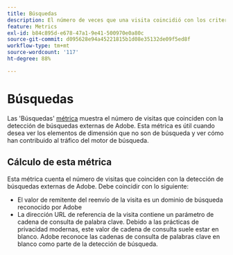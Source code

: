 ```yaml
---
title: Búsquedas
description: El número de veces que una visita coincidió con los criterios de búsqueda externa.
feature: Metrics
exl-id: b84c895d-e678-47a1-9e41-500970e0a80c
source-git-commit: d095628e94a45221815b1d08e35132de09f5ed8f
workflow-type: tm+mt
source-wordcount: '117'
ht-degree: 88%

---
```


# Búsquedas

Las &#39;Búsquedas&#39; [métrica](overview.md) muestra el número de visitas que coinciden con la detección de búsquedas externas de Adobe. Esta métrica es útil cuando desea ver los elementos de dimensión que no son de búsqueda y ver cómo han contribuido al tráfico del motor de búsqueda.

## Cálculo de esta métrica

Esta métrica cuenta el número de visitas que coinciden con la detección de búsquedas externas de Adobe. Debe coincidir con lo siguiente:

* El valor de remitente del reenvío de la visita es un dominio de búsqueda reconocido por Adobe
* La dirección URL de referencia de la visita contiene un parámetro de cadena de consulta de palabra clave. Debido a las prácticas de privacidad modernas, este valor de cadena de consulta suele estar en blanco. Adobe reconoce las cadenas de consulta de palabras clave en blanco como parte de la detección de búsqueda.
